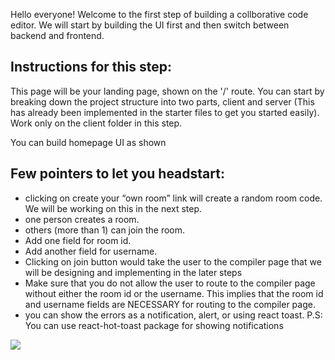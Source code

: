 Hello everyone! Welcome to the first step of building a collborative code editor.
We will start by building the UI first and then switch between backend and frontend.

## Instructions for this step:
This page will be your landing page, shown on the '/' route. You can start by breaking down the project structure into two parts, client and server (This has already been implemented in the starter files to get you started easily).
Work only on the client folder in this step.

You can build homepage UI as shown

## Few pointers to let you headstart:
- clicking on create your “own room” link will create a random room code. We will be working on this in the next step.
- one person creates a room.
- others (more than 1) can join the room.
- Add one field for room id.
- Add another field for username.
- Clicking on join button would take the user to the compiler page that we will be designing and implementing in the later steps
- Make sure that you do not allow the user to route to the compiler page without either the room id or the username. This implies that the room id and username fields are NECESSARY for routing to the compiler page.
- you can show the errors as a notification, alert, or using react toast. P.S: You can use react-hot-toast package for showing notifications

![](https://raw.githubusercontent.com/oneknucklehead/collaborative-editor/main/designs/Landing%20homepage%20%5BDesktop%5D.jpg)
